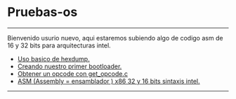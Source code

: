 # Pruebas-os

---
Bienvenido usurio nuevo, aqui estaremos subiendo algo de codigo asm de 16 y 32 bits  para arquitecturas intel.

- [Uso basico de hexdump.](./hexdump-basic/hexdump_uso_basico.md)
- [Creando nuestro primer bootloader.](./bootloader_de_prueba/README.md)
- [Obtener un opcode con get_opcode.c](./get_opcode.md)
- [ASM (Assembly = ensamblador ) x86 32 y 16 bits sintaxis intel.](./ASM-Desde-0/README.md)


----